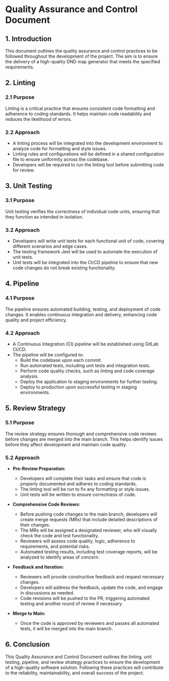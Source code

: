 # Quality Assurance and Control Document

## 1. Introduction

This document outlines the quality assurance and control practices to be followed throughout the development of the project. The aim is to ensure the delivery of a high-quality DND map generator that meets the specified requirements.

## 2. Linting

### 2.1 Purpose

Linting is a critical practice that ensures consistent code formatting and adherence to coding standards. It helps maintain code readability and reduces the likelihood of errors.

### 2.2 Approach

- A linting process will be integrated into the development environment to analyze code for formatting and style issues.
- Linting rules and configurations will be defined in a shared configuration file to ensure uniformity across the codebase.
- Developers will be required to run the linting tool before submitting code for review.

## 3. Unit Testing

### 3.1 Purpose

Unit testing verifies the correctness of individual code units, ensuring that they function as intended in isolation.

### 3.2 Approach

- Developers will write unit tests for each functional unit of code, covering different scenarios and edge cases.
- The testing framework Jest will be used to automate the execution of unit tests.
- Unit tests will be integrated into the CI/CD pipeline to ensure that new code changes do not break existing functionality.

## 4. Pipeline

### 4.1 Purpose

The pipeline ensures automated building, testing, and deployment of code changes. It enables continuous integration and delivery, enhancing code quality and project efficiency.

### 4.2 Approach

- A Continuous Integration (CI) pipeline will be established using GitLab CI/CD.
- The pipeline will be configured to:
  - Build the codebase upon each commit.
  - Run automated tests, including unit tests and integration tests.
  - Perform code quality checks, such as linting and code coverage analysis.
  - Deploy the application to staging environments for further testing.
  - Deploy to production upon successful testing in staging environments.

## 5. Review Strategy

### 5.1 Purpose

The review strategy ensures thorough and comprehensive code reviews before changes are merged into the main branch. This helps identify issues before they affect development and maintain code quality.

### 5.2 Approach

- **Pre-Review Preparation:**
  - Developers will complete their tasks and ensure that code is properly documented and adheres to coding standards.
  - The linting tool will be run to fix any formatting or style issues.
  - Unit tests will be written to ensure correctness of code.

- **Comprehensive Code Reviews:**
  - Before pushing code changes to the main branch, developers will create merge requests (MRs) that include detailed descriptions of their changes.
  - The MRs will be assigned a designated reviewer, who will visually check the code and test functionality.
  - Reviewers will assess code quality, logic, adherence to requirements, and potential risks.
  - Automated testing results, including test coverage reports, will be analyzed to identify areas of concern.

- **Feedback and Iteration:**
  - Reviewers will provide constructive feedback and request necessary changes.
  - Developers will address the feedback, update the code, and engage in discussions as needed.
  - Code revisions will be pushed to the PR, triggering automated testing and another round of review if necessary.

- **Merge to Main:**
  - Once the code is approved by reviewers and passes all automated tests, it will be merged into the main branch.

## 6. Conclusion

This Quality Assurance and Control Document outlines the linting, unit testing, pipeline, and review strategy practices to ensure the development of a high-quality software solution. Following these practices will contribute to the reliability, maintainability, and overall success of the project.
